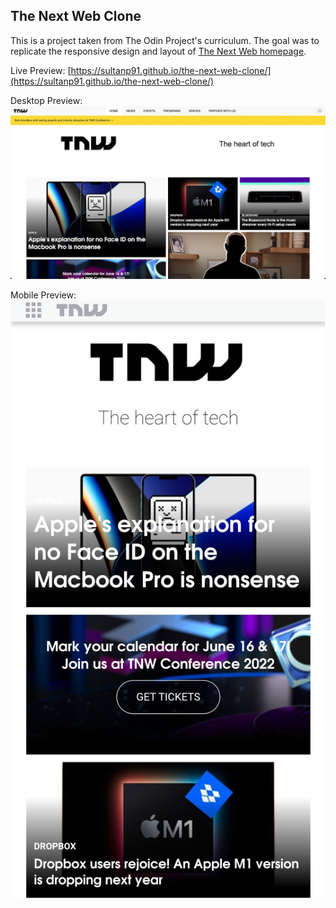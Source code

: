 ## The Next Web Clone

This is a project taken from The Odin Project's curriculum. The goal was to replicate the responsive design and layout of [The Next Web homepage](https://thenextweb.com/).

Live Preview: [https://sultanp91.github.io/the-next-web-clone/](https://sultanp91.github.io/the-next-web-clone/)

Desktop Preview: ![enter image description here](https://github.com/sultanp91/the-next-web-clone/blob/main/readme/desktop%20preview.jpeg?raw=true)

Mobile Preview:
![enter image description here](https://github.com/sultanp91/the-next-web-clone/blob/main/readme/mobile%20preview.jpeg?raw=true)
